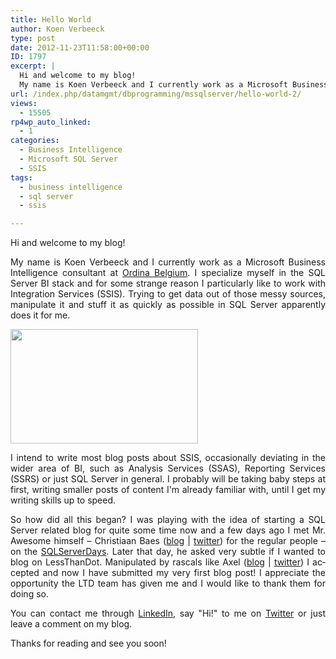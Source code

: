 ```yaml
---
title: Hello World
author: Koen Verbeeck
type: post
date: 2012-11-23T11:58:00+00:00
ID: 1797
excerpt: |
  Hi and welcome to my blog!
  My name is Koen Verbeeck and I currently work as a Microsoft Business Intelligence consultant at Ordina Belgium. I specialize myself in the SQL Server BI stack and for some strange reason I particularly like to work with Inte&hellip;
url: /index.php/datamgmt/dbprogramming/mssqlserver/hello-world-2/
views:
  - 15505
rp4wp_auto_linked:
  - 1
categories:
  - Business Intelligence
  - Microsoft SQL Server
  - SSIS
tags:
  - business intelligence
  - sql server
  - ssis

---
```

<p class="MsoNormal" style="text-align: justify;">
  <span lang="EN-US">Hi and welcome to my blog!</span>
</p>

<p class="MsoNormal" style="text-align: justify;">
  <span lang="EN-US">My name is Koen Verbeeck and I currently work as a Microsoft Business Intelligence consultant at <a href="http://www.ordina.be/">Ordina Belgium</a>. I specialize myself in the SQL Server BI stack and for some strange reason I particularly like to work with Integration Services (SSIS). Trying to get data out of those messy sources, manipulate it and stuff it as quickly as possible in SQL Server apparently does it for me.</span>
</p>

<p class="MsoNormal" style="text-align: left;">
  <span lang="EN-US"> </span>
</p>

<div class="image_block" style="text-align: left;">
  <a href="/media/users/koenverbeeck/HelloWorld/baby-steps-300x183.jpg?mtime=1353678136"><img src="https://lessthandot.z19.web.core.windows.net/wp-content/uploads/users/koenverbeeck/HelloWorld/baby-steps-300x183.jpg?mtime=1353678136" alt="" width="300" height="183" /></a>
</div>

<p style="text-align: justify;">
  I intend to write most blog posts about SSIS, occasionally deviating in the wider area of BI, such as Analysis Services (SSAS), Reporting Services (SSRS) or just SQL Server in general. I probably will be taking baby steps at first, writing smaller posts of content I'm already familiar with, until I get my writing skills up to speed.
</p>

<p class="MsoNormal" style="text-align: justify;">
  <span lang="EN-US">So how did all this began? I was playing with the idea of starting a SQL Server related blog for quite some time now and a few days ago I met Mr. Awesome himself – Christiaan Baes (<a href="/index.php/All/?disp=authdir&author=7">blog</a> | <a href="https://twitter.com/chrissie1">twitter</a>) for the regular people – on the <a href="http://www.sqlserverdays.be/2012/">SQLServerDays</a>. Later that day, he asked very subtle if I wanted to blog on LessThanDot. Manipulated by rascals like Axel (<a href="/index.php/All/?disp=authdir&author=613">blog</a> | <a href="https://twitter.com/Axel8s">twitter</a>) I accepted and now I have submitted my very first blog post! I appreciate the opportunity the LTD team has given me and I would like to thank them for doing so.</span>
</p>

<p class="MsoNormal" style="text-align: justify;">
  <span lang="EN-US">You can contact me through <a href="http://www.linkedin.com/in/kverbeeck">LinkedIn</a>, say "Hi!" to me on <a href="https://twitter.com/Ko_Ver">Twitter</a> or just leave a comment on my blog.</span>
</p>

<p class="MsoNormal" style="text-align: justify;">
  <span lang="EN-US">Thanks for reading and see you soon!</span>
</p>